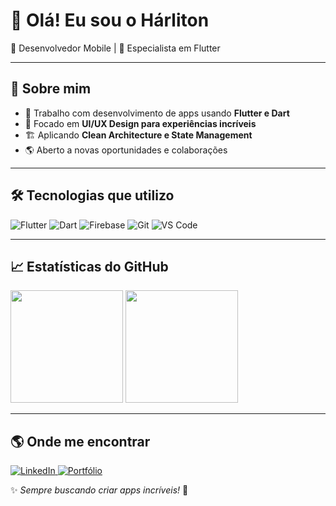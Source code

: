 # 👋 Olá! Eu sou o Hárliton  

💙 Desenvolvedor Mobile | 🚀 Especialista em Flutter

---

## 🚀 Sobre mim  
- 📱 Trabalho com desenvolvimento de apps usando **Flutter e Dart**  
- 🎨 Focado em **UI/UX Design para experiências incríveis**  
- 🏗️ Aplicando **Clean Architecture e State Management**  
- 🌎 Aberto a novas oportunidades e colaborações  

---

## 🛠️ Tecnologias que utilizo  
<p align="left">
  <img src="https://img.shields.io/badge/Flutter-02569B?style=flat&logo=flutter&logoColor=white" alt="Flutter">
  <img src="https://img.shields.io/badge/Dart-0175C2?style=flat&logo=dart&logoColor=white" alt="Dart">
  <img src="https://img.shields.io/badge/Firebase-FFCA28?style=flat&logo=firebase&logoColor=black" alt="Firebase">
  <img src="https://img.shields.io/badge/Git-F05032?style=flat&logo=git&logoColor=white" alt="Git">
  <img src="https://img.shields.io/badge/VS%20Code-007ACC?style=flat&logo=visual-studio-code&logoColor=white" alt="VS Code">
</p>

---

## 📈 Estatísticas do GitHub  
<p align="left">
  <img height="180em" src="https://github-readme-stats.vercel.app/api?username=martinsharliton&show_icons=true&theme=blueberry"/>
  <img height="180em" src="https://github-readme-stats.vercel.app/api/top-langs/?username=martinsharliton&layout=compact&theme=blueberry"/>
</p>

---

## 🌎 Onde me encontrar  
<p align="left">
  <a href="https://www.linkedin.com/in/hárliton-martins-7597a2238">
    <img src="https://img.shields.io/badge/LinkedIn-0A66C2?style=flat&logo=linkedin&logoColor=white" alt="LinkedIn">
  </a>
  <a href="https://seu-site.com">
    <img src="https://img.shields.io/badge/Portfólio-000?style=flat&logo=vercel&logoColor=white" alt="Portfólio">
  </a>
</p>

✨ *Sempre buscando criar apps incríveis!* 🚀
